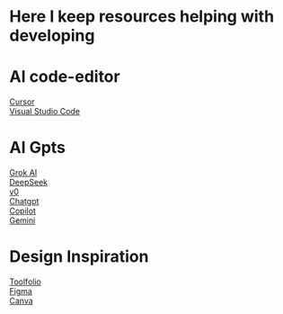 # Here I keep resources helping with developing

# AI code-editor
<a href = "https://www.cursor.com/">Cursor</a> <br />
<a href = "https://code.visualstudio.com/">Visual Studio Code</a> <br />

# AI Gpts
<a href="https://grok.com/">Grok AI</a> <br />
<a href="https://www.deepseek.com/">DeepSeek</a> <br />
<a href="https://v0.dev/">v0</a> <br />
<a href="https://openai.com/index/chatgpt/">Chatgpt</a> <br />
<a href="https://copilot.microsoft.com/">Copilot</a> <br />
<a href="https://gemini.google.com/">Gemini</a> <br />

# Design Inspiration
<a href="https://toolfolio.io/">Toolfolio</a> <br />
<a href="https://www.figma.com/">Figma</a> <br />
<a href="https://www.canva.com/en_gb/">Canva</a> <br />
